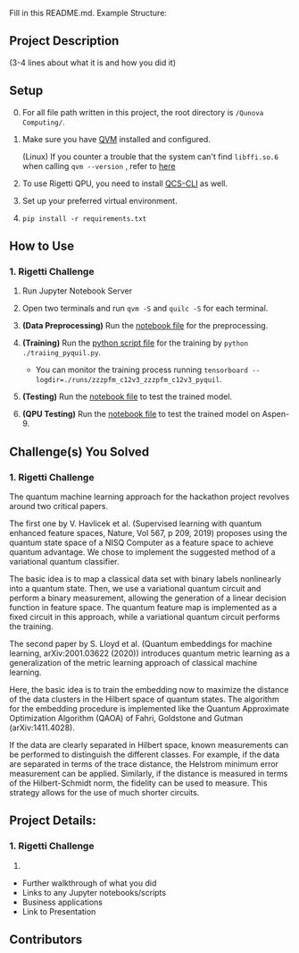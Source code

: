 Fill in this README.md. Example Structure:

## Project Description 
(3-4 lines about what it is and how you did it)

## Setup
0. For all file path written in this project, the root directory is `/Qunova Computing/`.

1. Make sure you have [QVM](https://pyquil-docs.rigetti.com/en/v3.0.0/start.html#downloading-the-qvm-and-compiler) installed and configured.

   (Linux) If you counter a trouble that the system can't find `libffi.so.6` when calling `qvm --version` , refer to [here](https://stackoverflow.com/questions/61875869/ubuntu-20-04-upgrade-python-missing-libffi-so-6)
   
2. To use Rigetti QPU, you need to install [QCS-CLI](https://docs.rigetti.com/qcs/guides/using-the-qcs-cli#installation) as well.
3. Set up your preferred virtual environment.

4. `pip install -r requirements.txt`

## How to Use
### 1. Rigetti Challenge
1. Run Jupyter Notebook Server
2. Open two terminals and run `qvm -S` and `quilc -S` for each terminal.
3. **(Data Preprocessing)** Run the [notebook file](./covid19_data/dim_reduc.ipynb) for the preprocessing.
4. **(Training)** Run the [python script file](./training.ipynb) for the training by `python ./traiing_pyquil.py`.

   - You can monitor the training process running `tensorboard --logdir=./runs/zzzpfm_c12v3_zzzpfm_c12v3_pyquil`.
5. **(Testing)** Run the [notebook file](test.ipynb) to test the trained model.
6. **(QPU Testing)** Run the [notebook file](test_qpu.ipynb) to test the trained model on Aspen-9.

## Challenge(s) You Solved
### 1. Rigetti Challenge

The quantum machine learning approach for the hackathon project revolves around two critical papers. 

The first one by V. Havlicek et al. (Supervised learning with quantum enhanced feature spaces, Nature, Vol 567, p 209, 2019) proposes using the quantum state space of a NISQ Computer as a feature space to achieve quantum advantage. We chose to implement the suggested method of a variational quantum classifier.

The basic idea is to map a classical data set with binary labels nonlinearly into a quantum state. Then, we use a variational quantum circuit and perform a binary measurement, allowing the generation of a linear decision function in feature space. The quantum feature map is implemented as a fixed circuit in this approach, while a variational quantum circuit performs the training.

The second paper by S. Lloyd et al. (Quantum embeddings for machine learning, arXiv:2001.03622 (2020)) introduces quantum metric learning as a generalization of the metric learning approach of classical machine learning.  

Here, the basic idea is to train the embedding now to maximize the distance of the data clusters in the Hilbert space of quantum states. The algorithm for the embedding procedure is implemented like the Quantum Approximate Optimization Algorithm (QAOA) of Fahri, Goldstone and Gutman (arXiv:1411.4028).

If the data are clearly separated in Hilbert space, known measurements can be performed to distinguish the different classes. For example, if the data are separated in terms of the trace distance, the Helstrom minimum error measurement can be applied. Similarly, if the distance is measured in terms of the Hilbert-Schmidt norm, the fidelity can be used to measure. This strategy allows for the use of much shorter circuits.


## Project Details: 
### 1. Rigetti Challenge
1. 

  - Further walkthrough of what you did 
  - Links to any Jupyter notebooks/scripts
  - Business applications
  - Link to Presentation


## Contributors 
